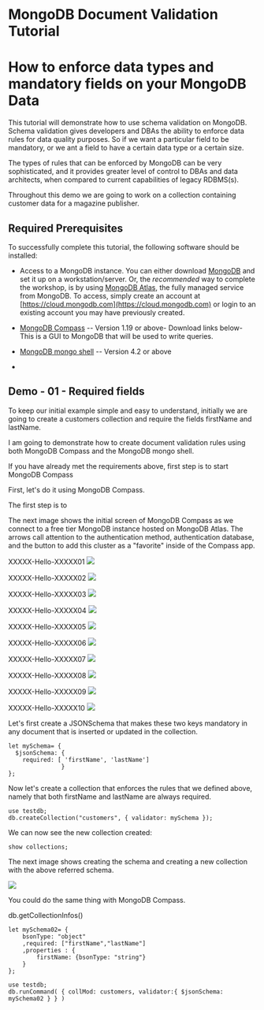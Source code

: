 # MongoDB Document Validation Tutorial
# How to enforce data types and mandatory fields on your MongoDB Data

This tutorial will demonstrate how to use schema validation on MongoDB. Schema validation gives developers and DBAs the ability to enforce data rules for data quality purposes. So if we want a particular field to be mandatory, or we ant a field to have a certain data type or a certain size. 

The types of rules that can be enforced by MongoDB can be very sophisticated, and it provides greater level of control to DBAs and data architects, when compared to current capabilities of legacy RDBMS(s).

Throughout this demo we are going to work on a collection containing customer data for a magazine publisher.

## Required Prerequisites
To successfully complete this tutorial, the following software should be installed:

* Access to a MongoDB instance.  You can either download [MongoDB](https://www.mongodb.com/download-center/enterprise)
and set it up on a workstation/server.  Or, the *recommended* way to complete the workshop, is by using [MongoDB
Atlas](https://www.mongodb.com/cloud/atlas), the fully managed service from MongoDB.  To access, simply create an account
at [https://cloud.mongodb.com](https://cloud.mongodb.com) or login to an existing account you may have previously
created.

* [MongoDB Compass](https://www.mongodb.com/download-center/compass) -- Version 1.19 or above- Download links below- This is a GUI to MongoDB that will be used to 
write queries.

* [MongoDB mongo shell](https://www.mongodb.com/download-center/enterprise) -- Version 4.2 or above
*

## Demo - 01 - Required fields

To keep our initial example simple and easy to understand, initially we are going to create a customers collection and require the fields firstName and lastName.

I am going to demonstrate how to create document validation rules using both MongoDB Compass and the MongoDB mongo shell.

If you have already met the requirements above, first step is to start MongoDB Compass

First, let's do it using MongoDB Compass.

The first step is to 

The next image shows the initial screen of MongoDB Compass as we connect to a free tier MongoDB instance hosted on MongoDB Atlas. The arrows call attention to the authentication method, authentication database, and the button to add this cluster as a "favorite" inside of the Compass app.

XXXXX-Hello-XXXXX01
![](images/image001.jpg)

XXXXX-Hello-XXXXX02
![](images/image002.jpg)

XXXXX-Hello-XXXXX03
![](images/image003.jpg)

XXXXX-Hello-XXXXX04
![](images/image004.jpg)

XXXXX-Hello-XXXXX05
![](images/image005.jpg)

XXXXX-Hello-XXXXX06
![](images/image006.jpg)

XXXXX-Hello-XXXXX07
![](images/image007.jpg)

XXXXX-Hello-XXXXX08
![](images/image008.jpg)

XXXXX-Hello-XXXXX09
![](images/image009.jpg)

XXXXX-Hello-XXXXX10
![](images/image010.jpg)

Let's first create a JSONSchema that makes these two keys mandatory in any document that is inserted or updated in the collection.

```
let mySchema= {
  $jsonSchema: {
    required: [ 'firstName', 'lastName']
               }
};

```

Now let's create a collection that enforces the rules that we defined above, namely that both firstName and lastName are always required.

```
use testdb;
db.createCollection("customers", { validator: mySchema });
```

We can now see the new collection created:

```
show collections;
```
The next image shows creating the schema and creating a new collection with the above referred schema.

![](images/docValidation-terminal-image-01.png)

You could do the same thing with MongoDB Compass. 








db.getCollectionInfos()


```
let mySchema02= {
    bsonType: "object"
    ,required: ["firstName","lastName"]
    ,properties : {
    	firstName: {bsonType: "string"}
    }
};

use testdb;
db.runCommand( { collMod: customers, validator:{ $jsonSchema: mySchema02 } } )


```